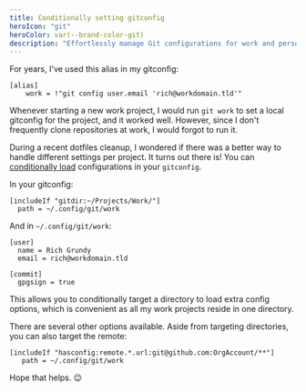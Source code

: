 ```yaml
---
title: Conditionally setting gitconfig
heroIcon: "git"
heroColor: var(--brand-color-git)
description: "Effortlessly manage Git configurations for work and personal projects using conditional includes, preventing the risk of using the wrong email in your projects"
---
```


For years, I've used this alias in my gitconfig:

```git
[alias]
    work = !"git config user.email 'rich@workdomain.tld'"
```

Whenever starting a new work project, I would run `git work` to set a local gitconfig for the project, and it worked well. However, since I don't frequently clone repositories at work, I would forgot to run it.

During a recent dotfiles cleanup, I wondered if there was a better way to handle different settings per project. It turns out there is! You can [conditionally load][gitincludes] configurations in your `gitconfig`.

In your gitconfig:

```git
[includeIf "gitdir:~/Projects/Work/"]
  path = ~/.config/git/work
```
And in `~/.config/git/work`:

```git
[user]
  name = Rich Grundy
  email = rich@workdomain.tld

[commit]
  gpgsign = true
```

This allows you to conditionally target a directory to load extra config options, which is convenient as all my work projects reside in one directory.

There are several other options available. Aside from targeting directories, you can also target the remote:

```git
[includeIf "hasconfig:remote.*.url:git@github.com:OrgAccount/**"]
   path = ~/.config/git/work
```

Hope that helps. 😉

[gitincludes]: https://git-scm.com/docs/git-config#_conditional_includes
